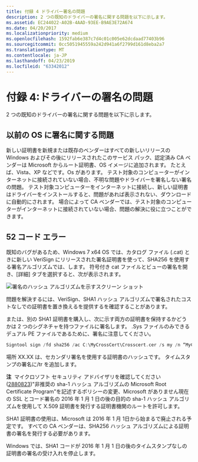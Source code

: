 ```yaml
---
title: 付録 4 ドライバー署名の問題
description: 2 つの既知のドライバーの署名に関する問題を以下に示します。
ms.assetid: EC244022-A02B-4AAD-93EE-B9AE3E72A674
ms.date: 04/20/2017
ms.localizationpriority: medium
ms.openlocfilehash: 1592fab6e387c7d4c01c005e62dcdaad77403b96
ms.sourcegitcommit: 0cc5051945559a242d941a6f2799d161d8eba2a7
ms.translationtype: MT
ms.contentlocale: ja-JP
ms.lasthandoff: 04/23/2019
ms.locfileid: "63342012"
---
```

# <a name="appendix-4-driver-signing-issues"></a>付録 4:ドライバーの署名の問題


2 つの既知のドライバーの署名に関する問題を以下に示します。

## <a name="signing-issue-with-previous-os"></a>以前の OS に署名に関する問題


新しい証明書を新規または既存のベンダーはすべての新しいリリースの Windows およびその後にリリースされたこのサービス パック、認定済み CA ベンダーは Microsoft からルート証明書、OS イメージに追加されます。 たとえば、Vista、XP などです。Os があります。 テスト対象のコンピューターがインターネットに接続されていない場合、不明な問題やドライバーを署名しない署名の問題。 テスト対象コンピューターをインターネットに接続し、新しい証明書はドライバーをインストールすると、問題があれば表示されない、ダウンロードに自動的にされます。 場合によって CA ベンダーでは、テスト対象のコンピューターがインターネットに接続されていない場合、問題の解決に役に立つことができます。

## <a name="code-52-error"></a>52 コード エラー


既知のバグがあるため、Windows 7 x64 OS では、カタログ ファイル (.cat) ときに新しい VeriSign にリリースされた署名証明書を使って、SHA256 を使用する署名アルゴリズムでは、します。 符号付き cat ファイルとビューの署名を開き、[詳細] タブを選択すると、次が表示されます。

![署名のハッシュ アルゴリズムを示すスクリーン ショット](images/tutorialcertsignaturehashalg.png)

問題を解決するには、VeriSign、SHA1 ハッシュ アルゴリズムで署名されたコストなしでの証明書を置き換えるを提供するを確認することがあります。

または、別の SHA1 証明書を購入し、次に示す両方の証明書を保持するかどうかは 2 つのシグネチャを持つファイルに署名します。 .Sys ファイルのみできるデュアル PE ファイルであるために、署名に注意してください。

```cpp
Signtool sign /fd sha256 /ac C:\MyCrossCert\Crosscert.cer /s my /n “MyCompany Inc. “ /ph /as /sha1 XX...XX C:\DriverDir\toaster.SYS
```

場所 XX.XX は、セカンダリ署名を使用する証明書のハッシュです。 タイムスタンプの署名に/tr を追加します。

**注**  マイクロソフト セキュリティ アドバイザリを確認してください ([2880823](https://technet.microsoft.com/library/security/2880823))"非推奨の sha-1 ハッシュ アルゴリズムの Microsoft Root Certificate Program"を記述するポリシーの変更、Microsoft がありません現在の SSL とコード署名の 2016 年 1 月 1 日の後の目的の sha-1 ハッシュ アルゴリズムを使用して X.509 証明書を発行する証明書機関のルートを許可します。

 

SHA1 証明書の使用は、Microsoft は 2016 年 1 月 1日から始まるで廃止される予定です。 すべての CA ベンダーは、SHA256 ハッシュ アルゴリズムによる証明書の署名を発行する必要があります。

Windows では、SHA1 コードが 2016 年 1 月 1 日の後のタイムスタンプなしの証明書の署名の受け入れを停止します。

 

 





